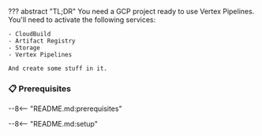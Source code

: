 ??? abstract "TL;DR"
    You need a GCP project ready to use Vertex Pipelines.
    You'll need to activate the following services:

    - CloudBuild
    - Artifact Registry
    - Storage
    - Vertex Pipelines

    And create some stuff in it.



### 📋 Prerequisites

--8<-- "README.md:prerequisites"


--8<-- "README.md:setup"

